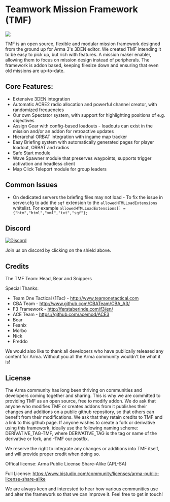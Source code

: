 # Teamwork Mission Framework (TMF)

<img src="http://teamonetactical.com/logo_tmf_ca.png">

TMF is an open source, flexible and modular mission framework designed from the ground up for Arma 3's 3DEN editor.
We created TMF intending it to be easy to pick up, but rich with features. A mission maker enabler, allowing them to focus on mission design instead of peripherals.
The framework is addon based, keeping filesize down and ensuring that even old missions are up-to-date.

## Core Features:
- Extensive 3DEN integration
- Automatic ACRE2 radio allocation and powerful channel creator, with randomized frequencies
- Our own Spectator system, with support for highlighting positions of e.g. objectives
- Assign Gear with config-based loadouts - loadouts can exist in the mission and/or an addon for retroactive updates
- Hierarchal ORBAT integration with ingame map tracker
- Easy Briefing system with automatically generated pages for player loadout, ORBAT and radios
- Safe Start module
- Wave Spawner module that preserves waypoints, supports trigger activation and headless client
- Map Click Teleport module for group leaders

## Common Issues
- On dedicated servers the briefing files may not load - To fix the issue in server.cfg to add the `sqf` extension to the `allowedHTMLLoadExtensions` whitelist. For example `allowedHTMLLoadExtensions[] = {"htm","html","xml","txt","sqf"};`

## Discord
[![Discord](https://img.shields.io/discord/162548584342880256.svg)](https://discord.gg/0uICmkBFR3w3dKbJ)

Join us on discord by clicking on the shield above.

## Credits
The TMF Team:
Head, Bear and Snippers

Special Thanks:
- Team One Tactical (1Tac) - http://www.teamonetactical.com
- CBA Team - http://www.github.com/CBATeam/CBA_A3/
- F3 Framework - http://ferstaberinde.com/f3/en/
- ACE Team - https://github.com/acemod/ACE3
- Bear
- Feanix
- Morbo
- Nick
- Freddo

We would also like to thank all developers who have publically released any content for Arma. Without you all the Arma community wouldn't be what it is!

## License
The Arma community has long been thriving on communities and developers coming together and sharing.
This is why we are committed to providing TMF as an open source, free to modify addon.
We do ask that anyone who modifies TMF or creates addons from it publishes their changes and additions on a public github repository, so that others can benefit from their modifications.
We ask that they retain credits to TMF and a link to this github page.
If anyone wishes to create a fork or derivative using this framework, ideally use the following naming scheme:
DERIVATIVE_TAG-TMF, where DERIVATIVE_TAG is the tag or name of the derivative or fork, and -TMF our postfix.

We reserve the right to integrate any changes or additions into TMF itself, and will provide proper credit when doing so.

Offical license: Arma Public License Share-Alike (APL-SA)

Full License: https://www.bistudio.com/community/licenses/arma-public-license-share-alike

We are always keen and interested to hear how various communities use and alter the framework so that we can improve it. Feel free to get in touch!
